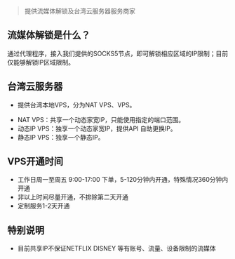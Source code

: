 > 提供流媒体解锁及台湾云服务器服务商家

## 流媒体解锁是什么？
通过代理程序，接入我们提供的SOCKS5节点，即可解锁相应区域的IP限制；目前仅能够解锁IP区域限制。

## 台湾云服务器
- 提供台湾本地VPS，分为NAT VPS、VPS。
* NAT VPS：共享一个动态家宽IP，只能使用指定的端口范围。
* 动态IP VPS：独享一个动态家宽IP，提供API 自助更换IP。
* 静态IP VPS：独享一个静态IP。

## VPS开通时间
- 工作日周一至周五 9:00-17:00 下单，5-120分钟内开通，特殊情况360分钟内开通
- 非以上时间尽量开通，不排除第二天开通
- 定制服务1-2天开通

## 特别说明
- 目前共享IP不保证NETFLIX DISNEY 等有账号、流量、设备限制的流媒体